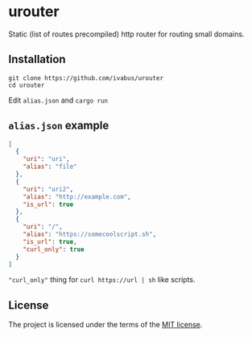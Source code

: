 # urouter 

Static (list of routes precompiled) http router for routing small domains.

## Installation

```shell
git clone https://github.com/ivabus/urouter
cd urouter
```

Edit `alias.json` and `cargo run`

## `alias.json` example

```json
[
  {
    "uri": "uri",
    "alias": "file"
  },
  {
    "uri": "uri2",
    "alias": "http://example.com",
    "is_url": true
  },
  {
    "uri": "/",
    "alias": "https://somecoolscript.sh",
    "is_url": true,
    "curl_only": true
  }
]
```

`"curl_only"` thing for `curl https://url | sh` like scripts.

## License

The project is licensed under the terms of the [MIT license](./LICENSE).
